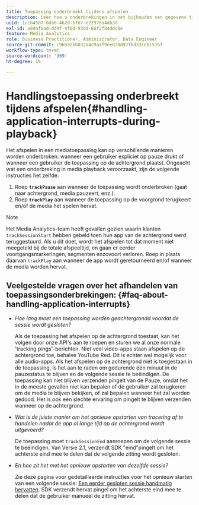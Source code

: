 ```yaml
---
title: Toepassing onderbreekt tijdens afspelen
description: Leer hoe u onderbrekingen in het bijhouden van gegevens tijdens het afspelen van media kunt afhandelen.
uuid: 1ccb4507-bda6-462d-bf67-e22978a4db3d
exl-id: a84af6ad-dd4f-4f0d-93dd-66f2f84ddc0e
feature: Media Analytics
role: Business Practitioner, Administrator, Data Engineer
source-git-commit: c96532bb032a4c9aaf9eed28d97fbd33ceb1516f
workflow-type: tm+mt
source-wordcount: '369'
ht-degree: 1%

---
```


# Handlingstoepassing onderbreekt tijdens afspelen{#handling-application-interrupts-during-playback}

Het afspelen in een mediatoepassing kan op verschillende manieren worden onderbroken: wanneer een gebruiker expliciet op pauze drukt of wanneer een gebruiker de toepassing op de achtergrond plaatst. Ongeacht wat een onderbreking in media playback veroorzaakt, zijn de volgende instructies het zelfde:

1. Roep **`trackPause`** aan wanneer de toepassing wordt onderbroken (gaat naar achtergrond, media pauzeert, enz.).
1. Roep **`trackPlay`** aan wanneer de toepassing op de voorgrond terugkeert en/of de media het spelen hervat.

>[!NOTE]
>
>Het Media Analytics-team heeft gevallen gezien waarin klanten `trackSessionStart` hebben gebeld toen hun app van de achtergrond werd teruggestuurd. Als u dit doet, wordt het afspelen tot dat moment niet meegeteld bij de totale afspeeltijd, en gaan er eerder voortgangsmarkeringen, segmenten enzovoort verloren. Roep in plaats daarvan `trackPlay` aan wanneer de app wordt geretourneerd en/of wanneer de media worden hervat.

## Veelgestelde vragen over het afhandelen van toepassingsonderbrekingen: {#faq-about-handling-application-interrupts}

* _Hoe lang moet een toepassing worden geachtergrondd voordat de sessie wordt gesloten?_

   Als de toepassing het afspelen op de achtergrond toestaat, kan het volgen door onze API&#39;s aan te roepen en sturen we al onze normale &#39;tracking pings&#39;-berichten. Niet veel video-apps staan afspelen op de achtergrond toe, behalve YouTube Red. Dit is echter wel mogelijk voor alle audio-apps. Als het afspelen op de achtergrond niet is toegestaan in de toepassing, is het aan te raden om gedurende één minuut in de pauzestatus te blijven en de volgende sessie te beëindigen. De toepassing kan niet blijven verzenden pingelt van de Pauze, omdat het in de meeste gevallen niet kan bepalen of de gebruiker zal terugkeren om de media te blijven bekijken, of zal bepalen wanneer het zal worden gedood. Het is ook een slechte ervaring om pingelt te blijven verzenden wanneer op de achtergrond.

* _Wat is de juiste manier om het opnieuw opstarten van tracering af te handelen nadat de app al lange tijd op de achtergrond wordt uitgevoerd?_

   De toepassing moet `trackSessionEnd` aanroepen om de volgende sessie te beëindigen. Van Versie 2.1, verzendt SDK &quot;eind&quot;pingelt om het achterste eind mee te delen dat de volgende zitting wordt gesloten.

* _En hoe zit het met het opnieuw opstarten van dezelfde sessie?_

   Zie deze pagina voor gedetailleerde instructies voor het opnieuw starten van een volgende sessie: [Een eerder gesloten sessie handmatig hervatten](/help/sdk-implement/cookbook/resuming-inactive.md). SDK verzendt hervat pingel om het achterste eind mee te delen dat de gebruiker manueel de zitting hervat.
